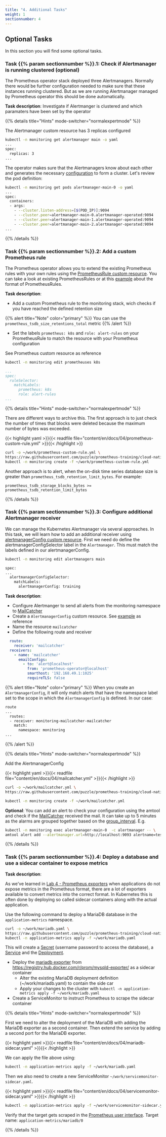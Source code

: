```yaml
---
title: "4. Additional Tasks"
weight: 1
sectionnumber: 4
---
```


## Optional Tasks

In this section you will find some optional tasks.


### Task {{% param sectionnumber %}}.1: Check if Alertmanager is running clustered (optional)

The Prometheus operator stack deployed three Alertmanagers. Normally there would be further configuration needed to make sure that these instances running clustered. But as we are running Alertmanager managed by Prometheus operator this should be done automatically.

**Task description**: Investigate if Alertmanger is clustered and which paramaters have been set by the operator

{{% details title="Hints" mode-switcher="normalexpertmode" %}}

The Alertmanager custom resource has 3 replicas configured

```bash
kubectl -n monitoring get alertmanager main -o yaml
...
spec:
  replicas: 3
...
```

The operator makes sure that the Alertmanagers know about each other and generates the necessary [configuration](https://github.com/prometheus/alertmanager#high-availability) to form a cluster. Let's review the pod definition:

```bash
kubectl -n monitoring get pods alertmanager-main-0 -o yaml
...
spec:
  containers:
  - args:
    - --cluster.listen-address=[$(POD_IP)]:9094
    - --cluster.peer=alertmanager-main-0.alertmanager-operated:9094
    - --cluster.peer=alertmanager-main-1.alertmanager-operated:9094
    - --cluster.peer=alertmanager-main-2.alertmanager-operated:9094
...
```

{{% /details %}}


### Task {{% param sectionnumber %}}.2: Add a custom Prometheus rule

The Prometheus operator allows you to extend the existing Prometheus rules with your own rules using the [PrometheusRule custom resource](https://github.com/prometheus-operator/prometheus-operator/blob/master/Documentation/api.md#prometheusrule). You can take a look at existing PrometheusRules or at this [example](https://github.com/prometheus-operator/prometheus-operator/blob/master/Documentation/user-guides/alerting.md#fire-alerts) about the format of PrometheusRules.

**Task description**:

* Add a custom Prometheus rule to the monitoring stack, wich checks if you have reached the defined retention size

{{% alert title="Note" color="primary" %}}
You can use the `prometheus_tsdb_size_retentions_total` metric
{{% /alert %}}

* Set the labels `prometheus: k8s` and `role: alert-rules` on your PrometheusRule to match the resource with your Prometheus configuration

See Prometheus custom resource as reference

```bash
kubectl -n monitoring edit prometheuses k8s
```

```yaml
...
spec:
  ruleSelector:
    matchLabels:
      prometheus: k8s
      role: alert-rules
...
```

{{% details title="Hints" mode-switcher="normalexpertmode" %}}

There are different ways to archive this. The first approach is to just check the number of times that blocks were deleted because the maximum number of bytes was exceeded.

{{< highlight yaml >}}{{< readfile file="content/en/docs/04/prometheus-custom-rule.yml" >}}{{< /highlight >}}

```bash
curl -o ~/work/prometheus-custom-rule.yml \
https://raw.githubusercontent.com/puzzle/prometheus-training/cloud-native-day/content/en/docs/04/prometheus-custom-rule.yml
kubectl -n monitoring create -f ~/work/prometheus-custom-rule.yml
```

Another approach is to alert, when the on-disk time series database size is greater than `prometheus_tsdb_retention_limit_bytes`. For example:

```promql
prometheus_tsdb_storage_blocks_bytes >= prometheus_tsdb_retention_limit_bytes
```

{{% /details %}}


### Task {{% param sectionnumber %}}.3: Configure additional Alertmanager receiver

We can manage the Kubernetes Alertmanager via several approaches. In this task, we will learn how to add an additional receiver using [alertmanagerConfig custom resource](https://github.com/prometheus-operator/prometheus-operator/blob/master/Documentation/user-guides/alerting.md#alertmanagerconfig-resource). First we need do define the alertmanagerConfigSelector label in the `Alertmanager`. This must match the labels defined in our alertmanagerConfig.

```bash
kubectl -n monitoring edit alertmanagers main
```

```bash
spec:
...
  alertmanagerConfigSelector:
    matchLabels:
      alertmanagerConfig: training
```

**Task description**:

* Configure Alertmanger to send all alerts from the monitoring namespace to [MailCatcher](http://LOCALHOST:1080) 
* Create a `AlertmanagerConfig` custom resource. See [example](https://github.com/prometheus-operator/prometheus-operator/blob/master/Documentation/user-guides/alerting.md#alertmanagerconfig-resource) as reference
* Name the resource `mailcatcher`
* Define the following route and receiver

```yaml
  route:
    receiver: 'mailcatcher'
  receivers:
    - name: 'mailcatcher'
      emailConfigs:
        - to: 'alert@localhost'
          from: 'prometheus-operator@localhost'
          smarthost: '192.168.49.1:1025'
          requireTLS: false
```

{{% alert title="Note" color="primary" %}}
When you create an `AlertmanagerConfig`, it will only match alerts that have the namespace label set to the scope in which the `AlertmanagerConfig` is defined. In our case:

```bash
route
...
  routes:
  - receiver: monitoring-mailcatcher-mailcatcher
    match:
      namespace: monitoring
...
```

{{% /alert %}}

{{% details title="Hints" mode-switcher="normalexpertmode" %}}

Add the AlertmanagerConfig

{{< highlight yaml >}}{{< readfile file="content/en/docs/04/mailcatcher.yml" >}}{{< /highlight >}}

```bash
curl -o ~/work/mailcatcher.yml \
https://raw.githubusercontent.com/puzzle/prometheus-training/cloud-native-day/content/en/docs/04/mailcatcher.yml

kubectl -n monitoring create -f ~/work/mailcatcher.yml
```


**Optional**: You can add an alert to check your configuration using the amtool and check if the [MailCatcher](http://LOCALHOST:1080) received the mail. It can take up to 5 minutes as the alarms are grouped together based on the [group_interval](https://prometheus.io/docs/alerting/latest/configuration/#route). E.g.

```bash
kubectl -n monitoring exec alertmanager-main-0  -c alertmanager -- \
amtool alert add --alertmanager.url=http://localhost:9093 alertname=test namespace=monitoring severity=critical
```

{{% /details %}}

### Task {{% param sectionnumber %}}.4: Deploy a database and use a sidecar container to expose metrics

**Task description**:

As we've learned in [Lab 4 - Prometheus exporters](../../../04/) when applications do not expose metrics in the Prometheus format, there are a lot of exporters available to convert metrics into the correct format. In Kubernetes this is often done by deploying so called sidecar containers along with the actual application.

Use the following command to deploy a MariaDB database in the `application-metrics` namespace.

```bash
curl -o ~/work/mariadb.yaml \
https://raw.githubusercontent.com/puzzle/prometheus-training/cloud-native-day/content/en/docs/04/mariadb.yaml
kubectl -n application-metrics apply -f ~/work/mariadb.yaml
```

This will create a [Secret](https://kubernetes.io/docs/concepts/configuration/secret/) (username password to access the database), a [Service](https://kubernetes.io/docs/concepts/services-networking/service/) and the [Deployment](https://kubernetes.io/docs/concepts/workloads/controllers/deployment/).

* Deploy the [mariadb exporter](https://github.com/prometheus/mysqld_exporter) from <https://registry.hub.docker.com/r/prom/mysqld-exporter/> as a sidecar container
  * Alter the existing MariaDB deployment definition (~/work/mariadb.yaml) to contain the side car
  * Apply your changes to the cluster with `kubectl -n application-metrics apply -f ~/work/mariadb.yaml`
* Create a ServiceMonitor to instruct Prometheus to scrape the sidecar container

{{% details title="Hints" mode-switcher="normalexpertmode" %}}

First we need to alter the deployment of the MariaDB with adding the MariaDB exporter as a second container.
Then extend the service by adding a second port for the MariaDB exporter.

{{< highlight yaml >}}{{< readfile file="content/en/docs/04/mariadb-sidecar.yaml" >}}{{< /highlight >}}

We can apply the file above using:

```bash
kubectl -n application-metrics apply -f ~/work/mariadb.yaml
```

Then we also need to create a new ServiceMonitor `~/work/servicemonitor-sidecar.yaml`.

{{< highlight yaml >}}{{< readfile file="content/en/docs/04/servicemonitor-sidecar.yaml" >}}{{< /highlight >}}

```bash
kubectl -n application-metrics apply -f ~/work/servicemonitor-sidecar.yaml
```

Verify that the target gets scraped in the [Prometheus user interface](http://LOCALHOST:19090/targets). Target name: `application-metrics/mariadb/0`

{{% /details %}}
